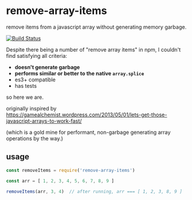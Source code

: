 # remove-array-items

remove items from a javascript array without generating memory garbage.

[![Build Status](https://travis-ci.org/mreinstein/remove-array-items.svg?branch=master)](https://travis-ci.org/mreinstein/remove-array-items)

Despite there being a number of "remove array items" in npm, I couldn't find satisfying all criteria:

* **doesn't generate garbage**
* **performs similar or better to the native `array.splice`**
* es3+ compatible
* has tests

so here we are.

originally inspired by https://gamealchemist.wordpress.com/2013/05/01/lets-get-those-javascript-arrays-to-work-fast/

(which is a gold mine for performant, non-garbage generating array operations by the way.)


## usage

```javascript
const removeItems = require('remove-array-items')

const arr = [ 1, 2, 3, 4, 5, 6, 7, 8, 9 ]

removeItems(arr, 3, 4)  // after running, arr === [ 1, 2, 3, 8, 9 ]
```

